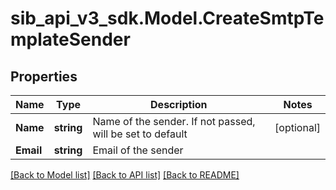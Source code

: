 # sib_api_v3_sdk.Model.CreateSmtpTemplateSender
## Properties

Name | Type | Description | Notes
------------ | ------------- | ------------- | -------------
**Name** | **string** | Name of the sender. If not passed, will be set to default | [optional] 
**Email** | **string** | Email of the sender | 

[[Back to Model list]](../README.md#documentation-for-models) [[Back to API list]](../README.md#documentation-for-api-endpoints) [[Back to README]](../README.md)

